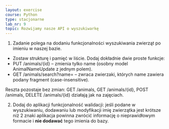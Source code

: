 ```yaml
---
layout: exercise
course: Python
type: stacjonarne
lab_nr: 9
topic: Rozwijamy nasze API o wyszukiwarkę
---
```

1. Zadanie polega na dodaniu funkcjonalności wyszukiwania zwierząt po imieniu w naszej bazie.
- Zostaw strukturę i pamięć w liście. Dodaj dokładnie dwie proste funkcje:
- PUT /animals/{id} – zmienia tylko name (osobny model AnimalNameUpdate z jednym polem).
- GET /animals/search?name= – zwraca zwierzaki, których name zawiera podany fragment (case-insensitive).

Reszta pozostaje bez zmian: GET /animals, GET /animals/{id}, POST /animals, DELETE /animals/{id} działają jak na zajęciach.

2. Dodaj do aplikacji funkcjonalność walidacji: jeśli podane w wyszukiwaniu, dodawaniu lub modyfikacji imię zwierzątka jest krótsze niż 2 znaki aplikacja powinna zwrócić informację o nieprawidłowym formacie i **nie dodawać** tego imienia do bazy.